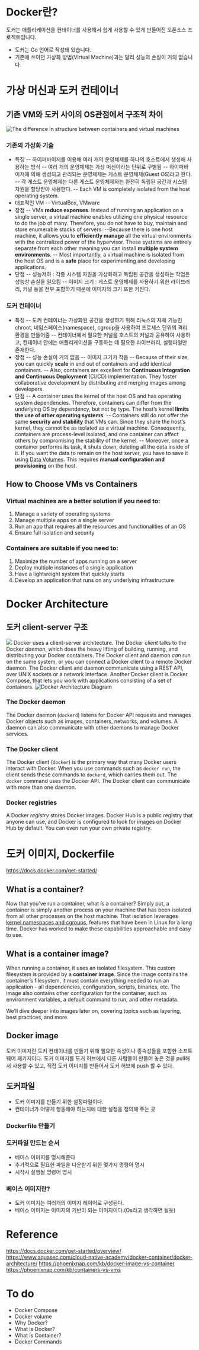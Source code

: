 
# Docker란?
도커는 애플리케이션을 컨테이너를 사용해서 쉽게 사용할 수 있게 만들어진 오픈소스 프로젝트입니다.
- 도커는 Go 언어로 작성돼 있습니다.
- 기존에 쓰이던 가상화 방법(Virtual Machine)과는 달리 성능의 손실이 거의 없습니다.
# 가상 머신과 도커 컨테이너
## 기존 VM와 도커 사이의 OS관점에서 구조적 차이
![The difference in structure between containers and virtual machines](https://phoenixnap.com/kb/wp-content/uploads/2021/04/container-vs-virtual-machine.png)

### 기존의 가상화 기술
- 특징
-- 하이퍼바이저를 이용해 여러 개의 운영체제를 하나의 호스트에서 생성해 사용하는 방식
-- 여러 개의 운영체제는 가상 머신이라는 단위로 구별됨
-- 하이퍼바이저에 의해 생성되고 관리되는 운영체제는 게스트 운영체제(Guest OS)라고 한다.
-- 각 게스트 운영체제는 다른 게스트 운영체제와는 완전히 독립된 공간과 시스템 자원을 할당받아 사용한다.
-- Each VM is completely isolated from the host operating system.
- 대표적인 VM 
-- VirtualBox, VMware
- 장점
-- VMs  **reduce expenses**. Instead of running an application on a single server, a virtual machine enables utilizing one physical resource to do the job of many. Therefore, you do not have to buy, maintain and store enumerable stacks of servers.
--Because there is one host machine, it allows you to  **efficiently manage**  all the virtual environments with the centralized power of the hypervisor. These systems are entirely separate from each other meaning you can install  **multiple system environments**.
-- Most importantly, a virtual machine is isolated from the host OS and is a  **safe**  place for experimenting and developing applications.
- 단점
-- 성능저하 : 각종 시스템 자원을 가상화하고 독립된 공간을 생성하는 작업은 성능상 손실을 일으킴
-- 이미지 크기 :  게스트 운영체제를 사용하기 위한 라이브러리, 커널 등을 전부 포함하기 때문에 이미지의 크기 또한 커진다. 
### 도커 컨테이너
- 특징
-- 도커 컨테이너는 가상화된 공간을 생성하기 위해 리눅스의 자체 기능인 chroot, 네임스페이스(namespace), cgroup을 사용하여 프로세스 단위의 격리 환경을 만들어줌 
-- 컨테이너에서 필요한 커널을 호스트의 커널과 공유하여 사용하고, 컨테이너 안에는 애플리케이션을 구동하는 데 필요한 라이브러리, 실행파일만 존재한다.
- 장점
-- 성능 손실이 거의 없음
-- 이미지 크기가 작음
-- Because of their size, you can quickly  **scale**  in and out of containers and add identical containers.
-- Also, containers are excellent for  **Continuous Integration and Continuous Deployment**  (CI/CD) implementation. They foster collaborative development by distributing and merging images among developers.
- 단점
-- A container uses the kernel of the host OS and has operating system dependencies. Therefore, containers can differ from the underlying OS by dependency, but not by type. The host’s kernel  **limits the use of other operating systems**.
-- Containers still do not offer the same  **security and stability**  that VMs can. Since they share the host’s kernel, they cannot be as isolated as a virtual machine. Consequently, containers are process-level isolated, and one container can affect others by compromising the stability of the kernel.
-- Moreover, once a container performs its task, it shuts down, deleting all the data inside of it. If you want the data to remain on the host server, you have to save it using  [Data Volumes](https://phoenixnap.com/kb/docker-volumes). This requires  **manual configuration and provisioning**  on the host.

##  How to Choose VMs vs Containers
### Virtual machines are a better solution if you need to:
1.  Manage a variety of operating systems
2.  Manage multiple apps on a single server
3.  Run an app that requires all the resources and functionalities of an OS
4.  Ensure full isolation and security
### Containers are suitable if you need to:

1.  Maximize the number of apps running on a server
2.  Deploy multiple instances of a single application
3.  Have a lightweight system that quickly starts
4.  Develop an application that runs on any underlying infrastructure
# Docker Architecture
## 도커 client-server 구조
![](https://wiki.aquasec.com/download/attachments/2854889/Docker_Engine.png?version=1&modificationDate=1520172702424&api=v2)
Docker uses a client-server architecture. The Docker _client_ talks to the Docker _daemon_, which does the heavy lifting of building, running, and distributing your Docker containers. The Docker client and daemon _can_ run on the same system, or you can connect a Docker client to a remote Docker daemon. The Docker client and daemon communicate using a REST API, over UNIX sockets or a network interface. Another Docker client is Docker Compose, that lets you work with applications consisting of a set of containers.
![Docker Architecture Diagram](https://docs.docker.com/engine/images/architecture.svg)
 
### The Docker daemon[](https://docs.docker.com/get-started/overview/#the-docker-daemon)

The Docker daemon (`dockerd`) listens for Docker API requests and manages Docker objects such as images, containers, networks, and volumes. A daemon can also communicate with other daemons to manage Docker services.

### The Docker client[](https://docs.docker.com/get-started/overview/#the-docker-client)

The Docker client (`docker`) is the primary way that many Docker users interact with Docker. When you use commands such as  `docker run`, the client sends these commands to  `dockerd`, which carries them out. The  `docker`  command uses the Docker API. The Docker client can communicate with more than one daemon.

### Docker registries[](https://docs.docker.com/get-started/overview/#docker-registries)

A Docker  _registry_  stores Docker images. Docker Hub is a public registry that anyone can use, and Docker is configured to look for images on Docker Hub by default. You can even run your own private registry.

# 도커 이미지, Dockerfile
https://docs.docker.com/get-started/
## What is a container?[](https://docs.docker.com/get-started/#what-is-a-container)
Now that you’ve run a container, what  _is_  a container? Simply put, a container is simply another process on your machine that has been isolated from all other processes on the host machine. That isolation leverages  [kernel namespaces and cgroups](https://medium.com/@saschagrunert/demystifying-containers-part-i-kernel-space-2c53d6979504), features that have been in Linux for a long time. Docker has worked to make these capabilities approachable and easy to use.
## What is a container image?[](https://docs.docker.com/get-started/#what-is-a-container-image)
When running a container, it uses an isolated filesystem. This custom filesystem is provided by a  **container image**. Since the image contains the container’s filesystem, it must contain everything needed to run an application - all dependencies, configuration, scripts, binaries, etc. The image also contains other configuration for the container, such as environment variables, a default command to run, and other metadata.

We’ll dive deeper into images later on, covering topics such as layering, best practices, and more.
## Docker image
도커 이미지란 도커 컨테이너를 만들기 위해 필요한 속성이나 종속성들을 포함한 소프트웨어 패키지이다.
도커 이미지를 도커 허브에서 다른 사람들이 만들어 놓은 것을 pull해서 사용할 수 있고, 직접 도커 이미지를 만들어서 도커 허브에 push 할 수 있다.

## 도커파일
- 도커 이미지를 만들기 위한 설정파일이다.
- 컨테이너가 어떻게 행동해야 하는지에 대한 설정을 정의해 주는 곳
### Dockerfile 만들기
### 도커파일 만드는 순서
- 베이스 이미지를 명시해준다
- 추가적으로 필요한 파일을 다운받기 위한 몇가지 명령어 명시
- 시작시 실행될 명령어 명시
### 베이스 이미지란?
- 도커 이미지는 여러개의 이미지 레이어로 구성된다.
- 베이스 이미지는 이미지의 기반이 되는 이미지이다.(Os라고 생각하면 될듯)

# Reference
https://docs.docker.com/get-started/overview/
https://www.aquasec.com/cloud-native-academy/docker-container/docker-architecture/
https://phoenixnap.com/kb/docker-image-vs-container
https://phoenixnap.com/kb/containers-vs-vms
#  To do
- Docker Compose
- Docker volume
- Why Docker?
- What is Docker?
- What is Container?
- Docker Commands
<!--stackedit_data:
eyJoaXN0b3J5IjpbLTk5MDI4OTM2LDE4ODQ2MTMyNzYsLTkwMz
EwNjc5NCw0MjQzNjEyNiw0ODMxMzc2NTksLTgxNTMzMjM3LC0x
MzYyNDk5MzYyLC0xMDE3MjgyODgxLDE3NzI0MzgzMywxNzAxMz
EyMzQxLC01NjI5ODQyMTcsLTEwOTgwMjY1NTMsLTgzNDA5MDIw
MSwtMTgzNTY2MjgwNCwtMTU1MTIwNzM5LC0xMDAyMTQ2NDk4LD
ExNDc5OTgzNiwxNDMyMjU3NzQ5LC0xOTI4OTI2NjkzLDM1OTQx
NjI2MF19
-->